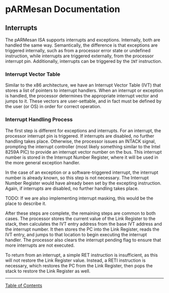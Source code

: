 # pARMesan Documentation

## Interrupts

The pARMesan ISA supports interrupts and exceptions. Internally, both are handled the same way. Semantically, the difference is that exceptions are triggered internally, such as from a processor error state or undefined instruction, while interrupts are triggered externally, from the processor interrupt pin. Additionally, interrupts can be triggered by the `INT` instruction.

### Interrupt Vector Table

Similar to the x86 architecture, we have an Interrupt Vector Table (IVT) that stores a list of pointers to interrupt handlers. When an interrupt or exception is handled, the processor determines the appropriate interrupt vector and jumps to it. These vectors are user-settable, and in fact must be defined by the user (or OS) in order for correct operation.

### Interrupt Handling Process

The first step is different for exceptions and interrupts. For an interrupt, the processor interrupt pin is triggered. If interrupts are disabled, no further handling takes place. Otherwise, the processor issues an INTACK signal, prompting the interrupt controller (most likely something similar to the Intel 8259A PIC) to provide an interrupt vector number on the bus. This interrupt number is stored in the Interrupt Number Register, where it will be used in the more general exception handler.

In the case of an exception or a software-triggered interrupt, the interrupt number is already known, so this step is not necessary. The Interrupt Number Register would have already been set by the excepting instruction. Again, if interrupts are disabled, no further handling takes place.

TODO: If we are also implementing interrupt masking, this would be the place to describe it.

After these steps are complete, the remaining steps are common to both cases. The processor stores the current value of the Link Register to the stack, then calculates the IVT entry address from the base IVT address and the interrupt number. It then stores the PC into the Link Register, reads the IVT entry, and jumps to that location to begin executing the interrupt handler. The processor also clears the interrupt pending flag to ensure that more interrupts are not executed.

To return from an interrupt, a simple RET instruction is insufficient, as this will not restore the Link Register value. Instead, a RETI instruction is necessary, which restores the PC from the Link Register, then pops the stack to restore the Link Register as well.

---

[Table of Contents](index.md)